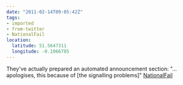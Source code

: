 ```yaml
---
date: "2011-02-14T09:05:42Z"
tags:
- imported
- from-twitter
- NationalFail
location:
  latitude: 51.5647311
  longitude: -0.1066785
---
```

They've actually prepared an automated announcement section: "…apologises, this because of \[the signalling problems\]" [NationalFail](/tags/nationalfail)
